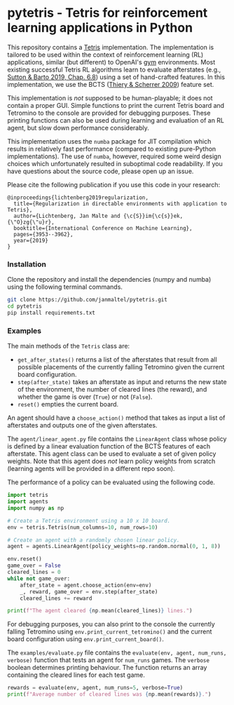 # pytetris - Tetris for reinforcement learning applications in Python
 
This repository contains a [Tetris](https://en.wikipedia.org/wiki/Tetris) implementation. The implementation is tailored to be used within the context of reinforcement learning (RL) applications, similar (but different) to OpenAI's [gym](https://github.com/openai/gym) environments. Most existing successful Tetris RL algorithms learn to evaluate afterstates (e.g., [Sutton & Barto 2019, Chap. 6.8](http://incompleteideas.net/book/RLbook2018.pdf)) using a set of hand-crafted features. In this implementation, we use the BCTS ([Thiery & Scherrer 2009](https://content.iospress.com/articles/icga-journal/icg32102)) feature set.

This implementation is _not_ supposed to be human-playable; it does not contain a proper GUI. Simple functions to print the current Tetris board and Tetromino to the console are provided for debugging purposes. These printing functions can also be used during learning and evaluation of an RL agent, but slow down performance considerably. 

This implementation uses the `numba` package for JIT compilation which results in relatively fast performance (compared to existing pure-Python implementations). The use of `numba`, however, required some weird design choices which unfortunately resulted in suboptimal code readability. If you have questions about the source code, please open up an issue.

Please cite the following publication if you use this code in your research:
```
@inproceedings{lichtenberg2019regularization,
  title={Regularization in directable environments with application to Tetris},
  author={Lichtenberg, Jan Malte and {\c{S}}im{\c{s}}ek, {\"O}zg{\"u}r},
  booktitle={International Conference on Machine Learning},
  pages={3953--3962},
  year={2019}
}
```

### Installation
Clone the repository and install the dependencies (numpy and numba) using the following terminal commands.
```zsh
git clone https://github.com/janmaltel/pytetris.git
cd pytetris
pip install requirements.txt
```

### Examples

The main methods of the `Tetris` class are:
* `get_after_states()` returns a list of the afterstates that result from all possible placements of the currently falling Tetromino given the current board configuration.
* `step(after_state)` takes an afterstate as input and returns the new state of the environment, the number of cleared lines (the reward), and whether the game is over (`True`) or not (`False`).
* `reset()` empties the current board.

An agent should have a `choose_action()` method that takes as input a list of afterstates and outputs one of the given afterstates.

The `agent/linear_agent.py` file contains the `LinearAgent` class whose policy is defined by a linear evaluation function of the BCTS features of each afterstate. This agent class can be used to evaluate a set of given policy weights. Note that this agent does _not_ learn policy weights from scratch (learning agents will be provided in a different repo soon).

The performance of a policy can be evaluated using the following code.

```python
import tetris
import agents
import numpy as np

# Create a Tetris environment using a 10 x 10 board.
env = tetris.Tetris(num_columns=10, num_rows=10)

# Create an agent with a randomly chosen linear policy.
agent = agents.LinearAgent(policy_weights=np.random.normal(0, 1, 8))

env.reset()
game_over = False
cleared_lines = 0
while not game_over:
    after_state = agent.choose_action(env=env)
    _, reward, game_over = env.step(after_state)
    cleared_lines += reward

print(f"The agent cleared {np.mean(cleared_lines)} lines.")
```
For debugging purposes, you can also print to the console the currently falling Tetromino using `env.print_current_tetromino()` and the current board configuration using `env.print_current_board()`.

The `examples/evaluate.py` file contains the `evaluate(env, agent, num_runs, verbose)` function that tests an agent for `num_runs` games. The `verbose` boolean determines printing behaviour. The function returns an array containing the cleared lines for each test game.
```python 
rewards = evaluate(env, agent, num_runs=5, verbose=True)
print(f"Average number of cleared lines was {np.mean(rewards)}.")
```















